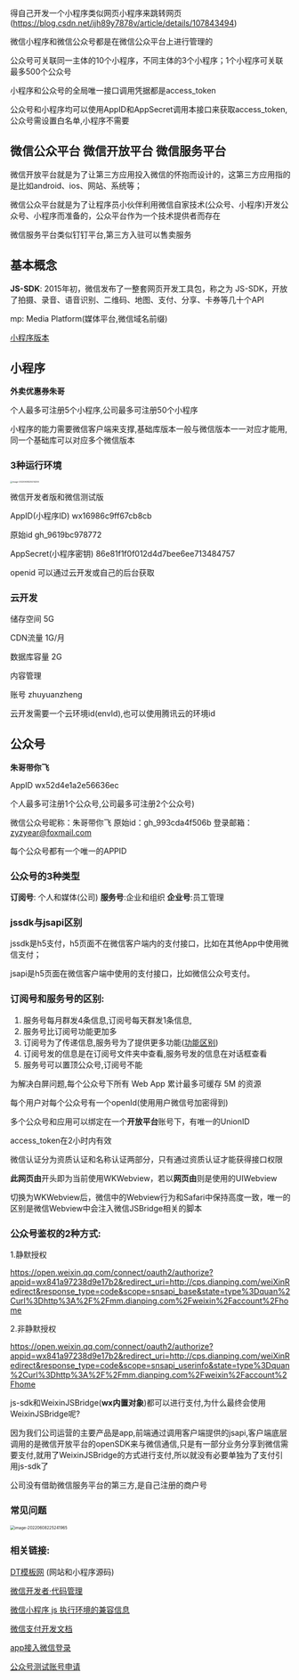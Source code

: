 得自己开发一个小程序类似网页小程序来跳转网页 (https://blog.csdn.net/ijh89y7878v/article/details/107843494)

微信小程序和微信公众号都是在微信公众平台上进行管理的

公众号可关联同一主体的10个小程序，不同主体的3个小程序；1个小程序可关联最多500个公众号

小程序和公众号的全局唯一接口调用凭据都是access_token

公众号和小程序均可以使用AppID和AppSecret调用本接口来获取access_token,公众号需设置白名单,小程序不需要



## 微信公众平台 微信开放平台 微信服务平台

微信开放平台就是为了让第三方应用投入微信的怀抱而设计的，这第三方应用指的是比如android、ios、网站、系统等；

微信公众平台就是为了让程序员小伙伴利用微信自家技术(公众号、小程序)开发公众号、小程序而准备的，公众平台作为一个技术提供者而存在

微信服务平台类似钉钉平台,第三方入驻可以售卖服务

## 基本概念

**JS-SDK**: 2015年初，微信发布了一整套网页开发工具包，称之为 JS-SDK，开放了拍摄、录音、语音识别、二维码、地图、支付、分享、卡券等几十个API



mp:  Media Platform(媒体平台,微信域名前缀)

[小程序版本](https://gitee.com/zyzcode/gitee-pic/raw/master/image-20210814232042387.png)

## 小程序

**外卖优惠券朱哥**

个人最多可注册5个小程序,公司最多可注册50个小程序

小程序的能力需要微信客户端来支撑,基础库版本一般与微信版本一一对应才能用,同一个基础库可以对应多个微信版本

### 3种运行环境

<img src="http://image.zhuyuanzheng1.top/image-20220608225214206.png" alt="image-20220608225214206" style="zoom:25%;" />



微信开发者版和微信测试版



AppID(小程序ID)  wx16986c9ff67cb8cb

原始id  gh_9619bc978772

AppSecret(小程序密钥)  86e81f1f0f012d4d7bee6ee713484757

openid 可以通过云开发或自己的后台获取

### 云开发

储存空间 5G

CDN流量 1G/月

数据库容量 2G



内容管理

账号  zhuyuanzheng

云开发需要一个云环境id(envId),也可以使用腾讯云的环境id

## 公众号

**朱哥带你飞**

AppID wx52d4e1a2e56636ec

个人最多可注册1个公众号,公司最多可注册2个公众号)

微信公众号昵称：朱哥带你飞
原始id：gh_993cda4f506b
登录邮箱：zyzyear@foxmail.com

每个公众号都有一个唯一的APPID

### 公众号的3种类型

**订阅号**: 个人和媒体(公司)  **服务号**:企业和组织   **企业号**:员工管理



### jssdk与jsapi区别

jssdk是h5支付，h5页面不在微信客户端内的支付接口，比如在其他App中使用微信支付；

jsapi是h5页面在微信客户端中使用的支付接口，比如微信公众号支付。

### 订阅号和服务号的区别:

1. 服务号每月群发4条信息,订阅号每天群发1条信息,
2. 服务号比订阅号功能更加多
3. 订阅号为了传递信息,服务号为了提供更多功能([功能区别](https://gitee.com/zyzcode/gitee-pic/raw/master/image-20210814163916714.png))
4. 订阅号发的信息是在订阅号文件夹中查看,服务号发的信息在对话框查看
5. 服务号可以置顶公众号,订阅号不能

为解决白屏问题,每个公众号下所有 Web App 累计最多可缓存 5M 的资源

每个用户对每个公众号有一个openId(使用用户微信号加密得到)

多个公众号和应用可以绑定在一个**开放平台**账号下，有唯一的UnionID

access_token在2小时内有效

微信认证分为资质认证和名称认证两部分，只有通过资质认证才能获得接口权限

**此网页由**开头即为当前使用WKWebview，若以**网页由**则是使用的UIWebview

切换为WKWebview后，微信中的Webview行为和Safari中保持高度一致，唯一的区别是微信Webview中会注入微信JSBridge相关的脚本

### 公众号鉴权的2种方式:

1.静默授权

https://open.weixin.qq.com/connect/oauth2/authorize?appid=wx841a97238d9e17b2&redirect_uri=http://cps.dianping.com/weiXinRedirect&response_type=code&scope=snsapi_base&state=type%3Dquan%2Curl%3Dhttp%3A%2F%2Fmm.dianping.com%2Fweixin%2Faccount%2Fhome

2.非静默授权

https://open.weixin.qq.com/connect/oauth2/authorize?appid=wx841a97238d9e17b2&redirect_uri=http://cps.dianping.com/weiXinRedirect&response_type=code&scope=snsapi_userinfo&state=type%3Dquan%2Curl%3Dhttp%3A%2F%2Fmm.dianping.com%2Fweixin%2Faccount%2Fhome



js-sdk和WeixinJSBridge(**wx内置对象**)都可以进行支付,为什么最终会使用WeixinJSBridge呢?

因为我们公司运营的主要产品是app,前端通过调用客户端提供的jsapi,客户端底层调用的是微信开放平台的openSDK来与微信通信,只是有一部分业务分享到微信需要支付,就用了WeixinJSBridge的方式进行支付,所以就没有必要单独为了支付引用js-sdk了

公司没有借助微信服务平台的第三方,是自己注册的商户号



### 常见问题

<img src="http://image.zhuyuanzheng1.top/image-20220608225241965.png" alt="image-20220608225241965" style="zoom:50%;" />



### 相关链接:

[DT模板网](https://dtmbw.com/)  (网站和小程序源码)

[微信开发者·代码管理](https://git.weixin.qq.com/)

[微信小程序 js 执行环境的兼容信息](https://wechat-miniprogram.github.io/miniprogram-compat/)

[微信支付开发文档](https://pay.weixin.qq.com/wiki/doc/api/index.html)

[app接入微信登录](https://developers.weixin.qq.com/doc/oplatform/Mobile_App/WeChat_Login/Development_Guide.html)

[公众号测试账号申请](https://mp.weixin.qq.com/debug/cgi-bin/sandboxinfo?action=showinfo&t=sandbox/index)



